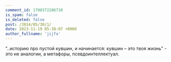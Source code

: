 ```yaml
---
comment_id: 1700372286710
is_spam: false
is_deleted: false
post: /2014/05/30/1/
date: 2023-11-19 05:38:07 +0000
author_fullname: 'jijfa'
---
```


"..историю про пустой кувшин, и начинается: кувшин – это твоя жизнь" - это не аналогии, а метафоры, псевдоинтеллектуал.

